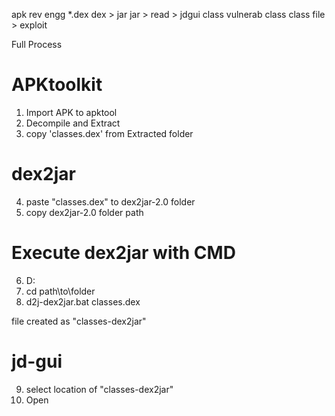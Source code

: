 apk rev engg
*.dex
dex > jar
jar > read > jdgui
class vulnerab class
class file > exploit

Full Process

# APKtoolkit
1. Import APK to apktool
2. Decompile and Extract
3. copy 'classes.dex' from Extracted folder

# dex2jar
4. paste "classes.dex" to dex2jar-2.0 folder
5. copy dex2jar-2.0 folder path

# Execute dex2jar with CMD
6. D:
7. cd path\to\folder
8. d2j-dex2jar.bat classes.dex

file created as "classes-dex2jar"

# jd-gui
9. select location of "classes-dex2jar"
10. Open
